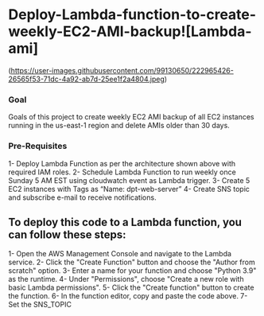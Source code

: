 # Deploy-Lambda-function-to-create-weekly-EC2-AMI-backup![Lambda-ami]
(https://user-images.githubusercontent.com/99130650/222965426-26565f53-71dc-4a92-ab7d-25ee1f2a4804.jpeg)


### Goal
Goals of this project to create weekly EC2 AMI backup of all EC2 instances running in the us-east-1 region and delete AMIs older than 30 days.

### Pre-Requisites
1- Deploy Lambda Function as per the architecture shown above with required IAM roles.
2- Schedule Lambda Function to run weekly once Sunday 5 AM EST using cloudwatch event as Lambda trigger.
3- Create 5 EC2 instances with Tags  as “Name: dpt-web-server”
4- Create SNS topic and subscribe e-mail to receive notifications.

## To deploy this code to a Lambda function, you can follow these steps:

1- Open the AWS Management Console and navigate to the Lambda service.
2- Click the "Create Function" button and choose the "Author from scratch" option.
3- Enter a name for your function and choose "Python 3.9" as the runtime.
4- Under "Permissions", choose "Create a new role with basic Lambda permissions".
5- Click the "Create function" button to create the function.
6- In the function editor, copy and paste the code above.
7- Set the SNS_TOPIC
